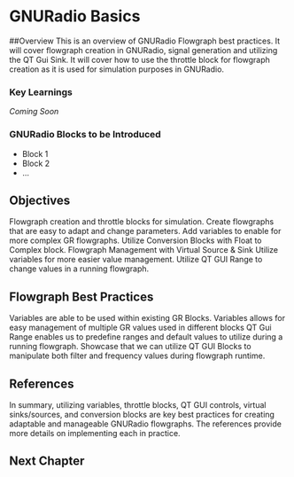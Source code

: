 # GNURadio Basics

##Overview
This is an overview of GNURadio Flowgraph best practices. It will cover flowgraph creation in GNURadio, signal generation and utilizing the QT Gui Sink. It will cover how to use the throttle block for flowgraph creation as it is used for simulation purposes in GNURadio.

### Key Learnings
_Coming Soon_

### GNURadio Blocks to be Introduced
* Block 1
* Block 2
* ...



## Objectives
Flowgraph creation and throttle blocks for simulation.
Create flowgraphs that are easy to adapt and change parameters.
Add variables to enable for more complex GR flowgraphs.
Utilize Conversion Blocks with Float to Complex block.
Flowgraph Management with Virtual Source & Sink
Utilize variables for more easier value management.
Utilize QT GUI Range to change values in a running flowgraph.
## Flowgraph Best Practices
Variables are able to be used within existing GR Blocks.
Variables allows for easy management of multiple GR values used in different blocks
QT Gui Range enables us to predefine ranges and default values to utilize during a running flowgraph.
Showcase that we can utilize QT GUI Blocks to manipulate both filter and frequency values during flowgraph runtime.

## References


In summary, utilizing variables, throttle blocks, QT GUI controls, virtual sinks/sources, and conversion blocks are key best practices for creating adaptable and manageable GNURadio flowgraphs. The references provide more details on implementing each in practice.


## Next Chapter